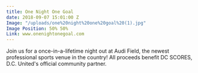 ```yaml
---
title: One Night One Goal
date: 2018-09-07 15:01:00 Z
Image: "/uploads/one%20night%20one%20goal%20(1).jpg"
Image Position: 50% 50%
Link: www.onenightonegoal.com
---
```


Join us for a once-in-a-lifetime night out at Audi Field, the newest professional sports venue in the country! All proceeds benefit DC SCORES, D.C. United's official community partner.